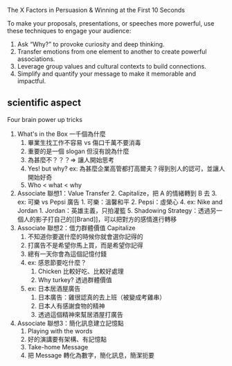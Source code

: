 The X Factors in Persuasion & Winning at the First 10 Seconds

To make your proposals, presentations, or speeches more powerful, use these techniques to engage your audience:

1. Ask “Why?” to provoke curiosity and deep thinking.
2. Transfer emotions from one element to another to create powerful associations.
3. Leverage group values and cultural contexts to build connections.
4. Simplify and quantify your message to make it memorable and impactful.
## scientific aspect

Four brain power up tricks
1. What's in the Box 一千個為什麼
	1. 畢業生找工作不容易 vs 傷口千萬不要消毒
	2. 重要的是一個 slogan 但沒有說為什麼
	3. 為甚麼不？？？=> 讓人開始思考
	4. Yes! but why? ex: 為甚麼企業高管都打高爾夫？得到別人的認可，並讓人開始好奇
	5. Who < what < why
2. Associate 聯想1：Value Transfer
	2. Capitalize，把 A 的情緒轉到 B 去
	3. ex: 可樂 vs Pepsi 廣告
		1. 可樂：溫馨和平
		2. Pepsi：虛榮心
	4. ex: Nike and Jordan
		1. Jordan：英雄主義，只拍灌籃
	5. Shadowing Strategy：透過另一個人的影子打自己的[[Brand]]，可以把對方的感情進行轉移
4. Associate 聯想2：借力群體價值 Capitalize
	1. 不知道你要選什麼的時候你就會選你記得的
	2. 打廣告不是希望你馬上買，而是希望你記得
	3. 總有一天你會為這個記憶付錢
	5. ex: 感恩節要吃什麼？
		1. Chicken 比較好吃、比較好處理
		2. Why turkey? 透過群體價值
	6. ex: 日本居酒屋廣告
		1. 日本廣告：雞很認真的去上班（被變成考雞串）
		2. 日本人有感謝食物的精神
		3. 透過這個精神來幫居酒屋打廣告
5. Associate 聯想3：簡化訊息建立記憶點 
	1. Playing with the words
	2. 好的演講要有架構、有記憶點
	3. Take-home Message
	4. 把 Message 轉化為數字，簡化訊息，簡潔扼要
